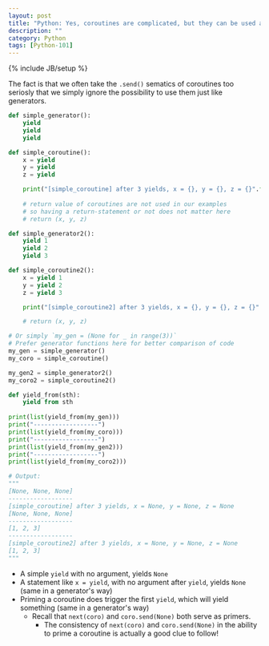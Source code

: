 ```yaml
---
layout: post
title: "Python: Yes, coroutines are complicated, but they can be used as simply as generators"
description: ""
category: Python
tags: [Python-101]
---
```

{% include JB/setup %}

The fact is that we often take the `.send()` sematics of coroutines too seriosly that we simply ignore the possibility to use them just like generators.

```python
def simple_generator():
    yield
    yield
    yield

def simple_coroutine():
    x = yield 
    y = yield
    z = yield

    print("[simple_coroutine] after 3 yields, x = {}, y = {}, z = {}".format(x, y, z))
    
    # return value of coroutines are not used in our examples
    # so having a return-statement or not does not matter here
    # return (x, y, z)  

def simple_generator2():
    yield 1
    yield 2
    yield 3

def simple_coroutine2():
    x = yield 1
    y = yield 2
    z = yield 3

    print("[simple_coroutine2] after 3 yields, x = {}, y = {}, z = {}".format(x, y, z))

    # return (x, y, z)  

# Or simply `my_gen = (None for _ in range(3))`
# Prefer generator functions here for better comparison of code
my_gen = simple_generator()
my_coro = simple_coroutine()

my_gen2 = simple_generator2()
my_coro2 = simple_coroutine2()

def yield_from(sth):
    yield from sth
    
print(list(yield_from(my_gen)))
print("------------------")
print(list(yield_from(my_coro)))
print("------------------")
print(list(yield_from(my_gen2)))
print("------------------")
print(list(yield_from(my_coro2)))

# Output:
"""
[None, None, None]
------------------
[simple_coroutine] after 3 yields, x = None, y = None, z = None
[None, None, None]
------------------
[1, 2, 3]
------------------
[simple_coroutine2] after 3 yields, x = None, y = None, z = None
[1, 2, 3]
"""
```

- A simple `yield` with no argument, yields `None`
- A statement like `x = yield`, with no argument after `yield`, yields `None` (same in a generator's way)
- Priming a coroutine does trigger the first `yield`, which will yield something (same in a generator's way)
    - Recall that `next(coro)` and `coro.send(None)` both serve as primers.
        - The consistency of `next(coro)` and `coro.send(None)` in the ability to prime a coroutine is actually a good clue to follow!